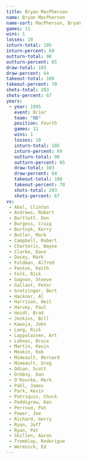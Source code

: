 ```yaml
---
title: Bryan MacPherson
name: Bryan MacPherson
name-sort: MacPherson, Bryan
games: 11
wins: 1
losses: 10
inturn-total: 105
inturn-percent: 69
outturn-total: 98
outturn-percent: 65
draw-total: 103
draw-percent: 64
takeout-total: 100
takeout-percent: 70
shots-total: 203
shots-percent: 67
years:
 - year: 1995
   event: Brier
   team: "NB"
   position: Fourth
   games: 11
   wins: 1
   losses: 10
   inturn-total: 105
   inturn-percent: 69
   outturn-total: 98
   outturn-percent: 65
   draw-total: 103
   draw-percent: 64
   takeout-total: 100
   takeout-percent: 70
   shots-total: 203
   shots-percent: 67
vs:
 - Abel, Clinton
 - Andrews, Robert
 - Bartlett, Don
 - Burgess, Craig
 - Burtnyk, Kerry
 - Butler, Mark
 - Campbell, Robert
 - Charteris, Wayne
 - Clarke, Dave
 - Dacey, Mark
 - Feldman, Alfred
 - Fenton, Keith
 - Folk, Rick
 - Gagnon, Steeve
 - Gallant, Peter
 - Gretzinger, Bert
 - Hackner, Al
 - Harrison, Neil
 - Harvey, Paul
 - Heidt, Brad
 - Jenkins, Bill
 - Kawaja, John
 - Lang, Rick
 - Lappalainen, Art
 - Lohnes, Bruce
 - Martin, Kevin
 - Meakin, Rob
 - Mimeault, Bernard
 - Mimeault, Greg
 - Odian, Scott
 - Ormbsy, Dan
 - O'Rourke, Mark
 - Pahl, James
 - Park, Kevin
 - Patriquin, Chuck
 - Peddigrew, Ken
 - Perroud, Pat
 - Power, Joe
 - Richard, Gerry
 - Ryan, Jeff
 - Ryan, Pat
 - Skillen, Aaron
 - Tremblay, Roderigue
 - Werenich, Ed
---
```

